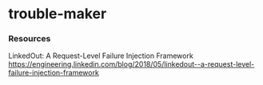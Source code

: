 # trouble-maker


### Resources ###
LinkedOut: A Request-Level Failure Injection Framework https://engineering.linkedin.com/blog/2018/05/linkedout--a-request-level-failure-injection-framework
